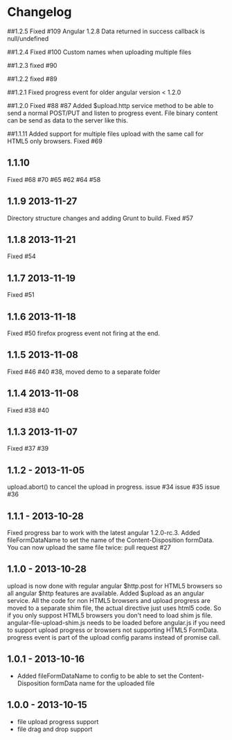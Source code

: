 # Changelog

##1.2.5
Fixed #109 Angular 1.2.8 Data returned in success callback is null/undefined

##1.2.4
Fixed #100 Custom names when uploading multiple files

##1.2.3
fixed #90

##1.2.2
fixed #89

##1.2.1
Fixed progress event for older angular version < 1.2.0

##1.2.0
Fixed #88 #87 
Added $upload.http service method to be able to send a normal POST/PUT and listen to progress event.
File binary content can be send as data to the server like this.
 
##1.1.11
Added support for multiple files upload with the same call for HTML5 only browsers.
Fixed #69

## 1.1.10
Fixed #68 #70 #65 #62 #64 #58


## 1.1.9 2013-11-27
Directory structure changes and adding Grunt to build.
Fixed #57 

## 1.1.8 2013-11-21
Fixed #54

## 1.1.7 2013-11-19
Fixed #51

## 1.1.6 2013-11-18
Fixed #50 firefox progress event not firing at the end.

## 1.1.5 2013-11-08
Fixed #46 #40 #38, moved demo to a separate folder

## 1.1.4 2013-11-08
Fixed #38 #40

## 1.1.3 2013-11-07
Fixed #37 #39

## 1.1.2 - 2013-11-05
upload.abort() to cancel the upload in progress.
issue #34
issue #35
issue #36

## 1.1.1 - 2013-10-28
Fixed progress bar to work with the latest angular 1.2.0-rc.3.
Added fileFormDataName to set the name of the Content-Disposition formData.
You can now upload the same file twice: pull request #27

## 1.1.0 - 2013-10-28
upload is now done with regular angular $http.post for HTML5 browsers so all angular $http features are available.
Added $upload as an angular service.
All the code for non HTML5 browsers and upload progress are moved to a separate shim file, the actual directive just uses html5 code. So if you only suppost HTML5 browsers you don't need to load shim js file.
angular-file-upload-shim.js needs to be loaded before angular.js if you need to support upload progress or browsers not supporting HTML5 FormData.
progress event is part of the upload config params instead of promise call.

## 1.0.1 - 2013-10-16
- Added fileFormDataName to config to be able to set the Content-Disposition formData name for the uploaded file

## 1.0.0 - 2013-10-15
- file upload progress support
- file drag and drop support

